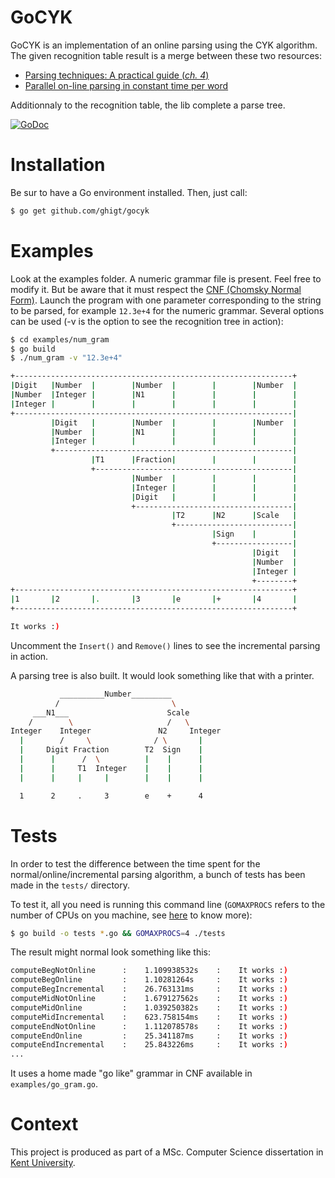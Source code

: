 GoCYK
=====

GoCYK is an implementation of an online parsing using the CYK algorithm.
The given recognition table result is a merge between these two resources:
* [Parsing techniques: A practical guide (*ch. 4*)](http://port70.net/~nsz/articles/book/grune_jacobs_parsing_techniques_2008.pdf)
* [Parallel on-line parsing in constant time per word](http://doc.utwente.nl/18047/1/Sikkel93parallel.pdf)

Additionnaly to the recognition table, the lib complete a parse tree.

[![GoDoc](https://godoc.org/github.com/ghigt/gocyk?status.svg)](https://godoc.org/github.com/ghigt/gocyk)

Installation
============

Be sur to have a Go environment installed. Then, just call:
```bash
$ go get github.com/ghigt/gocyk
```

Examples
========

Look at the examples folder. A numeric grammar file is present. Feel free to modify it. But be aware that it must respect the [CNF (Chomsky Normal Form)](http://en.wikipedia.org/wiki/Chomsky_normal_form).
Launch the program with one parameter corresponding to the string to be parsed, for example `12.3e+4` for the numeric grammar. Several options can be used (-v is the option to see the recognition tree in action):
```bash
$ cd examples/num_gram
$ go build
$ ./num_gram -v "12.3e+4"

+--------------------------------------------------------------+
|Digit   |Number  |        |Number  |        |        |Number  |
|Number  |Integer |        |N1      |        |        |        |
|Integer |        |        |        |        |        |        |
+--------------------------------------------------------------|
         |Digit   |        |Number  |        |        |Number  |
         |Number  |        |N1      |        |        |        |
         |Integer |        |        |        |        |        |
         +-----------------------------------------------------|
                  |T1      |Fraction|        |        |        |
                  +--------------------------------------------|
                           |Number  |        |        |        |
                           |Integer |        |        |        |
                           |Digit   |        |        |        |
                           +-----------------------------------|
                                    |T2      |N2      |Scale   |
                                    +--------------------------|
                                             |Sign    |        |
                                             +-----------------|
                                                      |Digit   |
                                                      |Number  |
                                                      |Integer |
                                                      +--------+
+--------------------------------------------------------------+
|1       |2       |.       |3       |e       |+       |4       |
+--------------------------------------------------------------+

It works :)
```
Uncomment the `Insert()` and `Remove()` lines to see the incremental parsing in action.

A parsing tree is also built. It would look something like that with a printer.
```bash
           __________Number_________
          /                         \
     ___N1___                      Scale
    /        \                     /   \
Integer    Integer               N2     Integer
  |        /     \              / \       |
  |     Digit Fraction        T2  Sign    |
  |      |      /  \          |    |      |
  |      |     T1  Integer    |    |      |
  |      |     |     |        |    |      |

  1      2     .     3        e    +      4
```

Tests
=====

In order to test the difference between the time spent for the normal/online/incremental parsing algorithm, a bunch of tests has been made in the `tests/` directory.

To test it, all you need is running this command line (`GOMAXPROCS` refers to the number of CPUs on you machine, see [here](http://golang.org/doc/effective_go.html#parallel) to know more):

```bash
$ go build -o tests *.go && GOMAXPROCS=4 ./tests
```

The result might normal look something like this:
```bash
computeBegNotOnline      :    1.109938532s    :    It works :)
computeBegOnline         :    1.10281264s     :    It works :)
computeBegIncremental    :    26.763131ms     :    It works :)
computeMidNotOnline      :    1.679127562s    :    It works :)
computeMidOnline         :    1.039250382s    :    It works :)
computeMidIncremental    :    623.758154ms    :    It works :)
computeEndNotOnline      :    1.112078578s    :    It works :)
computeEndOnline         :    25.341187ms     :    It works :)
computeEndIncremental    :    25.843226ms     :    It works :)
...
```

It uses a home made "go like" grammar in CNF available in `examples/go_gram.go`.

Context
=======

This project is produced as part of a MSc. Computer Science dissertation in [Kent University](http://www.kent.ac.uk/).
